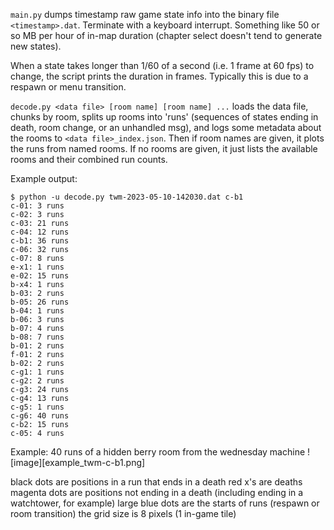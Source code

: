 
`main.py`
dumps timestamp raw game state info into the binary file `<timestamp>.dat`. Terminate with a keyboard interrupt. Something like 50 or so MB per hour of in-map duration (chapter select doesn't tend to generate new states).

When a state takes longer than 1/60 of a second (i.e. 1 frame at 60 fps) to change, the script prints the duration in frames. Typically this is due to a respawn or menu transition.

`decode.py <data file> [room name] [room name] ...`
loads the data file, chunks by room, splits up rooms into 'runs' (sequences of states ending in death, room change, or an unhandled msg), and logs some metadata about the rooms to `<data file>_index.json`. Then if room names are given, it plots the runs from named rooms. If no rooms are given, it just lists the available rooms and their combined run counts.

Example output:
```
$ python -u decode.py twm-2023-05-10-142030.dat c-b1
c-01: 3 runs
c-02: 3 runs
c-03: 21 runs
c-04: 12 runs
c-b1: 36 runs
c-06: 32 runs
c-07: 8 runs
e-x1: 1 runs
e-02: 15 runs
b-x4: 1 runs
b-03: 2 runs
b-05: 26 runs
b-04: 1 runs
b-06: 3 runs
b-07: 4 runs
b-08: 7 runs
b-01: 2 runs
f-01: 2 runs
b-02: 2 runs
c-g1: 1 runs
c-g2: 2 runs
c-g3: 24 runs
c-g4: 13 runs
c-g5: 1 runs
c-g6: 40 runs
c-b2: 15 runs
c-05: 4 runs
```

Example: 40 runs of a hidden berry room from the wednesday machine
![image][example_twm-c-b1.png]

black dots are positions in a run that ends in a death
red x's are deaths
magenta dots are positions not ending in a death (including ending in a watchtower, for example)
large blue dots are the starts of runs (respawn or room transition)
the grid size is 8 pixels (1 in-game tile)
